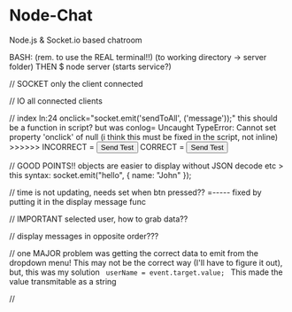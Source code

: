 # Node-Chat
Node.js &amp; Socket.io based chatroom


BASH:       (rem. to use the REAL terminal!!)
(to working directory -> server folder)
THEN
$ node server       (starts service?)





// SOCKET
only the client connected

// IO
all connected clients

// index ln:24
onclick="socket.emit('sendToAll', ('message'));"
this should be a function in script? but was conlog=  Uncaught TypeError: Cannot set property 'onclick' of null
(i think this must be fixed in the script, not inline) >>>>>>
INCORRECT = <button name="sendToAll" type="submit">Send Test</button>
CORRECT = <button id="sendToAll" type="submit">Send Test</button>

// GOOD POINTS!!
objects are easier to display without JSON decode etc > this syntax: socket.emit("hello", { name: "John" });



//
time is not updating, needs set when btn pressed?? =----- fixed by putting it in the display message func

// IMPORTANT
selected user, how to grab data??

//
display messages in opposite order???

//
one MAJOR problem was getting the correct data to emit from the dropdown menu! This may not be the correct way (I'll have to figure it out), but, this was my solution `  userName = event.target.value;  ` This made the value transmitable as a string

//
